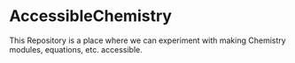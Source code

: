 # AccessibleChemistry
This Repository is a place where we can experiment with making Chemistry modules, equations, etc. accessible.
